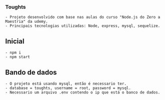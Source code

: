 ### Toughts
    - Projeto desenvolvido com base nas aulas do curso "Node.js do Zero a Maestria" da udemy.
    - Principais tecnologias utilizadas: Node, express, mysql, sequelize.


## Inicial
    - npm i
    - npm start

## Bando de dados
    - O projeto está usando mysql, então é necessario ter.
    - database = toughts, username = root, password = mysql.
    - Necessario um arquivo .env contendo o ip que está o banco de dados.